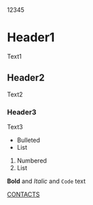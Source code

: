 12345

# Header1

Text1

## Header2

Text2

### Header3

Text3

- Bulleted
- List

1. Numbered
2. List

**Bold** and _Italic_ and `Code` text

[CONTACTS](https://mdnghtdv.github.io/about/contacts)
